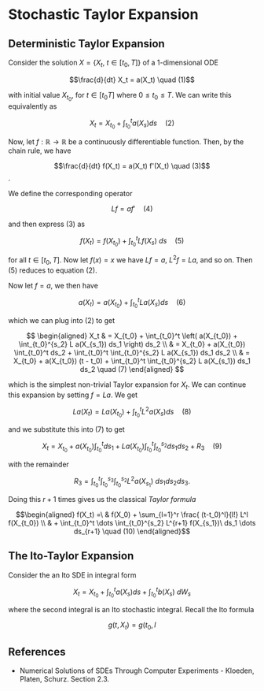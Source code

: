 # Stochastic Taylor Expansion

## Deterministic Taylor Expansion

Consider the solution $X = \{ X_t,\ t \in [t_0, T] \}$ of a 1-dimensional ODE

$$\frac{d}{dt} X_t = a(X_t) \quad (1)$$

with initial value $X_{t_0}$, for $t \in [t_0 T]$ where $0 \leq t_0 \leq T$. We can write this equivalently as

$$X_t = X_{t_0} + \int_{t_0}^t a(X_s) ds \quad (2)$$

Now, let $f : \mathbb{R} \to \mathbb{R}$ be a continuously differentiable function. Then, by the chain rule, we have

$$\frac{d}{dt} f(X_t) = a(X_t) f'(X_t) \quad (3)$$.

We define the corresponding operator

$$L f = a f' \quad (4)$$

and then express (3) as

$$f(X_t) = f(X_{t_0}) + \int_{t_0}^t L f(X_s)\ ds \quad (5)$$

for all $t \in [t_0, T]$.  Now let $f(x) = x$ we have $Lf = a$, $L^2 f = La$, and so on. Then (5) reduces to equation (2).

Now let $f=a$, we then have

$$a(X_t) = a(X_{t_0}) + \int_{t_0}^t L a(X_s) ds \quad(6)$$

which we can plug into (2) to get

$$ \begin{aligned}
X_t & = X_{t_0} + \int_{t_0}^t \left( a(X_{t_0}) + \int_{t_0}^{s_2} L a(X_{s_1}) ds_1 \right) ds_2 \\
& =  X_{t_0} + a(X_{t_0}) \int_{t_0}^t ds_2 + \int_{t_0}^t \int_{t_0}^{s_2} L a(X_{s_1}) ds_1 ds_2  \\
& =  X_{t_0} + a(X_{t_0}) (t - t_0) + \int_{t_0}^t \int_{t_0}^{s_2} L a(X_{s_1}) ds_1 ds_2 \quad (7)
\end{aligned} $$

which is the simplest non-trivial Taylor expansion for $X_t$.  We can continue this expansion by setting $f=La$. We get

$$La(X_t) = La(X_{t_0}) + \int_{t_0}^t L^2 a(X_s) ds \quad(8)$$

and we substitute this into (7) to get

$$X_t = X_{t_0} + a(X_{t_0}) \int_{t_0}^t ds_1 + La(X_{t_0}) \int_{t_0}^t \int_{t_0}^{s_2} ds_1 ds_2 + R_3 \quad (9)$$

with the remainder

$$R_3 = \int_{t_0}^t \int_{t_0}^{s_3} \int_{t_0}^{s_2} L^2 a(X_{s_1})\ ds_1 ds_2 ds_3 . $$

Doing this $r+1$ times gives us the classical *Taylor formula*

$$\begin{aligned}
f(X_t) =\ & f(X_0) + \sum_{l=1}^r \frac{ (t-t_0)^l}{l!} L^l f(X_{t_0}) \\
& + \int_{t_0}^t \dots \int_{t_0}^{s_2} L^{r+1} f(X_{s_1})\ ds_1 \dots ds_{r+1} \quad (10)
\end{aligned}$$

## The Ito-Taylor Expansion

Consider the an Ito SDE in integral form

$$ X_t = X_{t_0} + \int_{t_0}^t a(X_s) ds + \int_{t_0}^t b(X_s)\ dW_s $$

where the second integral is an Ito stochastic integral. Recall the Ito formula

$$
g(t, X_t) = g(t_0, l
$$

## References

- Numerical Solutions of SDEs Through Computer Experiments - Kloeden, Platen, Schurz. Section 2.3.
<!--stackedit_data:
eyJoaXN0b3J5IjpbMTQwNzM4MjQ0MiwtMjk0OTA3NDgwLC0yOT
ExMTIzMCwtNzkyNDI2NjE3LDE1NTcwODQwMzEsMTI5MjA5MjU2
MSwxODU1Mjk1OTA5LC0zNzQzMzM2OF19
-->